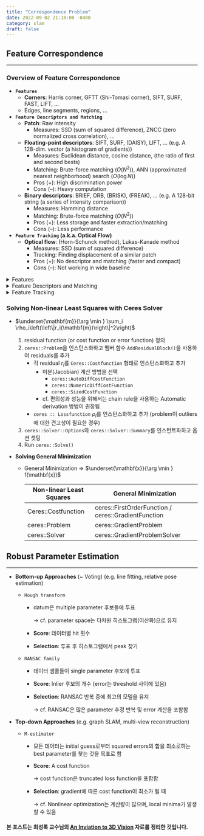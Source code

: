 ```yaml
---
title: "Correspondence Problem"
date: 2022-09-02 21:18:00 -0400
category: slam
draft: false
---
```


## Feature Correspondence

---

### Overview of Feature Correspondence

- **`Features`**
    - **Corners**: Harris corner, GFTT (Shi-Tomasi corner), SIFT, SURF, FAST, LIFT, ...
    - Edges, line segments, regions, ...
- **`Feature Descriptors and Matching`**
    - **Patch**: Raw intensity
        - Measures: SSD (sum of squared difference), ZNCC (zero normalized cross correlation), ...
    - **Floating-point descriptors**: SIFT, SURF, (DAISY), LIFT, ...
    (e.g. A 128-dim. vector (a histogram of gradients))
        - Measures: Euclidean distance, cosine distance, (the ratio of first and second bests)
        - Matching: Brute-force matching ($O(N^2)$), ANN (approximated nearest neighborhood) search ($O(\log{N})$)
        - Pros (+): High discrimination power
        - Cons (–): Heavy computation
    - **Binary descriptors**: BRIEF, ORB, (BRISK), (FREAK), ...
    (e.g. A 128-bit string (a series of intensity comparison))
        - Measures: Hamming distance
        - Matching: Brute-force matching ($O(N^2)$)
        - Pros (+): Less storage and faster extraction/matching
        - Cons (–): Less performance
- **`Feature Tracking` (a.k.a. Optical Flow)**
    - **Optical flow**: (Horn-Schunck method), Lukas-Kanade method
        - Measures: SSD (sum of squared difference)
        - Tracking: Finding displacement of a similar patch
        - Pros (+): No descriptor and matching (faster and compact)
        - Cons (–): Not working in wide baseline

<details>
<summary>Features</summary>
<div markdown="1">

### Harris Corner (1988)

- **Key idea**: Sliding window

    ![Untitled](/assets/images/Correspondence%20Problem%205ba2ee535ae6494f806dced7a655404d/Untitled.png)
    
- **Properties**
    - 불변성
        - tranaltion
        - rotation
        - intensity shift ($I$→$I+b$)
        
        ![Untitled](/assets/images/Correspondence%20Problem%205ba2ee535ae6494f806dced7a655404d/Untitled%201.png)
        
    - 가변성
        - **image scaling**
            
            ![Untitled](/assets/images/Correspondence%20Problem%205ba2ee535ae6494f806dced7a655404d/Untitled%202.png)
            

### SIFT (Scale-Invariant Feature Transform; 1999)

- **Key idea**: Scale-space (~ image pyramid)
- **Part #1) Feature point detection**
    1. DOG scale-space에서 local extrema (minima and maxima) 찾기
        
        ![Untitled](/assets/images/Correspondence%20Problem%205ba2ee535ae6494f806dced7a655404d/Untitled%203.png)
        
    2. sub-pixel level에서 3D quadratic function를 사용해 위치를 정확하게 로컬화
    3. 낮은 대비(low contrast)를 갖는 후보군 제거, $|D(\mathbf{x})|<\tau$
    4. edges위에 있는 후보군 제거,
    $\frac{\operatorname{trace}(H)^2}{\operatorname{det}(H)}<\frac{(r+1)^2}{r} \text { where } H=\left[\begin{array}{ll}D_{x x} & D_{x y} \\D_{x y} & D_{y y}\end{array}\right]$
    
    ![Untitled](/assets/images/Correspondence%20Problem%205ba2ee535ae6494f806dced7a655404d/Untitled%204.png)
    

### FAST (Features from Accelerated Segment Test; 2006)

- **Key idea**: $N$개 또는 그 이상 픽셀들의 연속적인 호(arc)
    
    ![Untitled](/assets/images/Correspondence%20Problem%205ba2ee535ae6494f806dced7a655404d/Untitled%205.png)
    
    - 이번 patch는 corner인가?
        - segment가 $p+t$보다 밝은가?
        - segment가 $p-t$보다 어두운가?
        - $t$: 유사한 intensity 판별의 threshold
    - corner가 너무 많기 때문에 NMS(Non-Maximum Suppression) 필요
        - NMS: high confidence를 갖는 것만 남기고 나머지는 제거
- **Versions**
    - FAST-9 ($N$: 9), FAST-12 ($N$: 12), ...
    - FAST-ER
        - 더 많은 픽셀로 반복성을 향상 시키기 위해 decision tree를 training

### LIFT (Learned Invariant Feature Transform; 2016)

- **Key idea**: Deep neural network
    - DET (feature detector) + ORI (orientation estimator) + DESC (feature descriptor)
    
    ![Untitled](/assets/images/Correspondence%20Problem%205ba2ee535ae6494f806dced7a655404d/Untitled%206.png)

</div>
</details>

<details>
<summary>Feature Descriptors and Matching</summary>
<div markdown="1">       

### SIFT (Scale-Invariant Feature Transform; 1999)

- **Part #2) Orientation assignment**
    
    ![Untitled](/assets/images/Correspondence%20Problem%205ba2ee535ae6494f806dced7a655404d/Untitled%207.png)
    
    1. 각 patch gradient의 magnitude와 orientation 유도
        
        $\begin{aligned}&m(x, y)=\sqrt{(L(x+1, y)-L(x-1, y))^2+(L(x, y+1)-L(x, y-1))^2} \\&\theta(x, y)=\tan ^{-1} \frac{L(x, y+1)-L(x, y-1)}{L(x+1, y)-L(x-1, y)}\end{aligned}$
        
    2. 가장 강한 orientation 찾기
        
        → Histogram voting (36 bins) with Gaussian-weighted magnitude
        
- **Part #3) Feature descriptor extraction**
    
    ![Untitled](/assets/images/Correspondence%20Problem%205ba2ee535ae6494f806dced7a655404d/Untitled%208.png)
    
    - 각 patch (16x16 pixels)에서 4x4 gradient histogram (8 bins) 사용
        - Gaussian-weighted magnitude를 다시 사용
        - 할당된 feature orientation에 대한 상대 각도 사용
    - histogram을 128 차원 벡터로 인코딩
    
    ![Untitled](/assets/images/Correspondence%20Problem%205ba2ee535ae6494f806dced7a655404d/Untitled%209.png)
    

### BRIEF (Binary Robust Independent Elementary Features; 2010)

- **Key idea**: 랜덤한 쌍의 sequence of intensity 비교
    - stability와 repeatability을 위한 smoothing 적용
    - Path size: 31 x 31 pixels
    
    ![Untitled](/assets/images/Correspondence%20Problem%205ba2ee535ae6494f806dced7a655404d/Untitled%2010.png)
    
- **Versions**: The number of tests
    - BRIEF-32, BRIEF-64, BRIEF-128, BRIEF-256 ...
- **Examples of combinations**
    - CenSurE detector (a.k.a. Star detector) + BRIEF descriptor
    - SURF detector + BRIEF descriptor

### ORB (Oriented FAST and rotated BRIEF, 2011)

- **Key idea**: BRIEF에 회전 불변성(rotation invariance) 추가
    - Oriented FAST
        - scale invariance을 위한 scale pyramid 생성
        - FAST-9 points  검출 (filtering with Harris corner response)
        - intensity centroid에 의한 feature orientation 계산
        ⇒ $\theta=\tan ^{-1} \frac{m_{01}}{m_{10}} \quad \text { where } \quad m_{p q}=\sum_{x, y} x^p y^q I(x, y)$
    - Rotation-aware BRIEF
        - known orientation에 대한 BRIEF descriptors 추출
        - greedy search에 의해 train된 비교 쌍들을 사용
            
            ![Untitled](/assets/images/Correspondence%20Problem%205ba2ee535ae6494f806dced7a655404d/Untitled%2011.png)
            
- **Combination**: **ORB**
    - FAST-9 detector (with orientation) + BRIEF-256 descriptor (with trained pairs)
- **Computing time** (@ 24 images (640x480) in Pascal dataset)
    - ORB: **15.3 [msec]** / SURF: 217.3 [msec] / SIFT: 5228.7 [msec]

</div>
</details>

<details>
<summary>Feature Tracking</summary>
<div markdown="1">       

### Lukas-Kanade Optical Flow

- **Key idea**: patch의 움직임을 찾기
    - 밝기 불변에 대한 constraint (같은 patch일 경우)
        
        ![Untitled](/assets/images/Correspondence%20Problem%205ba2ee535ae6494f806dced7a655404d/Untitled%2012.png)
        
- **Combination**: KLT tracker
    - Shi-Tomasi detector (a.k.a. GFTT) + Lukas-Kanade optical flow
        - `cv::goodFeaturesToTrack`
        - `cv::calcOpticalFlowPyrLK`

</div>
</details>

### Solving Non-linear Least Squares with Ceres Solver

- $\underset{\mathbf{m}}{\arg \min } \sum_i \rho_i\left(\left\|r_i(\mathbf{m})\right\|^2\right)$
    1. residual function (or cost function or error function) 정의
    2. `ceres::Problem`을 인스턴스화하고 멤버 함수 `AddResidualBlock()`을 사용하여 residuals를 추가
        - 각 residual $r_i$를 `Ceres::Costfunction` 형태로 인스턴스화하고 추가
            - 미분(Jacobian) 계산 방법을 선택
                - `ceres::AutoDiffCostFunction`
                - `ceres::NumericDiffCostFunction`
                - `ceres::SizedCostFunction`
            - cf. 편의성과 성능을 위해서는 chain rule을 사용하는 Automatic derivation 방법이 권장됨
        - `ceres :: Lossfunction` $\rho_i$를 인스턴스화하고 추가
        (problem이 outliers에 대한 견고성이 필요한 경우)
    3. `ceres::Solver::Options`와 `ceres::Solver::Summary`를 인스턴트화하고 옵션 셋팅
    4. Run `ceres::Solve()`

- **Solving General Minimization**
    - General Minimization ⇒ $\underset{\mathbf{x}}{\arg \min } f(\mathbf{x})$
        
        
        | Non-linear Least Squares | General Minimization |
        | --- | --- |
        | Ceres::Costfunction | ceres::FirstOrderFunction / ceres::GradientFunction |
        | ceres::Problem | ceres::GradientProblem |
        | ceres::Solver | ceres::GradientProblemSolver |

## Robust Parameter Estimation

---

- **Bottom-up Approaches** (~ Voting)
(e.g. line fitting, relative pose estimation)
    - `Hough transform`
        - datum은 multiple parameter 후보들에 투표
            
            → cf. parameter space는 다차원 히스토그램(이산화)으로 유지
            
        - **Score**: 데이터별 hit 횟수
        - **Selection**: 투표 후 히스토그램에서 peak 찾기
    - `RANSAC family`
        - 데이터 샘플들이 single parameter 후보에 투표
        - **Score**: Inlier 후보의 개수 (error는 threshold 사이에 있음)
        - **Selection**: RANSAC 반복 중에 최고의 모델을 유지
            
            → cf. RANSAC은 많은 parameter 추정 반복 및 error 계산을 포함함
            

- **Top-down Approaches**
(e.g. graph SLAM, multi-view reconstruction)
    - `M-estimator`
        - 모든 데이터는 initial guess로부터 squared errors의 합을 최소로하는 best parameter를 찾는 것을 목표로 함
        - **Score**: A cost function
            
            → cost function은 truncated loss function을 포함함
            
        - **Selection**: gradient에 따른 cost function이 최소가 될 때
            
            → cf. Nonlinear optimization는 계산량이 많으며, local minima가 발생할 수 있음

#### 본 포스트는 최성록 교수님의 [An Inviation to 3D Vision](http://github.com/sunglok/3dv_tutorial) 자료를 정리한 것입니다.
